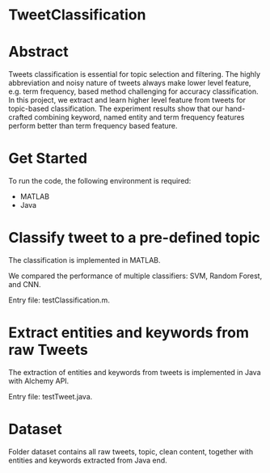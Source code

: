# TweetClassification
# Abstract
Tweets classification is essential for topic selection and filtering. The highly abbreviation and noisy nature of tweets always make lower level feature, e.g. term frequency, based method challenging for accuracy classification. 
In this project, we extract and learn higher level feature from tweets for topic-based classification. The experiment results show that our hand-crafted combining keyword, named entity and term frequency features perform better than term frequency based feature. 

# Get Started

To run the code, the following environment is required: 
* MATLAB
* Java 


# Classify tweet to a pre-defined topic

The classification is implemented in MATLAB. 

We compared the performance of multiple classifiers: SVM, Random Forest, and CNN.

Entry file: testClassification.m.

# Extract entities and keywords from raw Tweets

The extraction of entities and keywords from tweets is implemented in Java with Alchemy API.

Entry file: testTweet.java.

# Dataset

Folder dataset contains all raw tweets, topic, clean content, together with entities and keywords extracted from Java end.
